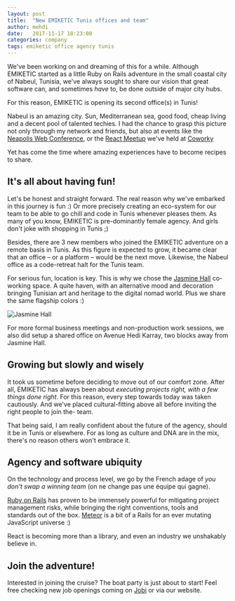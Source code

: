 ```yaml
---
layout: post
title:  "New EMIKETIC Tunis offices and team"
author: mehdi
date:   2017-11-17 18:23:00
categories: company
tags: emiketic office agency tunis
---
```


We've been working on and dreaming of this for a while. Although EMIKETIC started as a little Ruby on Rails adventure in the small coastal city of Nabeul, Tunisia, we've always sought to share our vision that great software can, and sometimes *have* to, be done outside of major city hubs.

For this reason, EMIKETIC is opening its second office(s) in Tunis!

Nabeul is an amazing city. Sun, Mediterranean sea, good food, cheap living and a decent pool of talented techies. I had the chance to grasp this picture not only through my network and friends, but also at events like the [Neapolis Web Conference](https://www.facebook.com/neapoliswebconf/), or the [React Meetup](https://www.facebook.com/coworkyspace/photos/pcb.310022586068000/310022472734678/?type=3&theater) we've held at [Coworky](https://www.facebook.com/coworkyspace/)

Yet has come the time where amazing experiences have to become recipes to share.

It's all about having fun!
---
Let's be honest and straight forward. The real reason why we've embarked in this journey is fun :) Or more precisely creating an eco-system for our team to be able to go chill and code in Tunis whenever pleases them. As many of you know, EMIKETIC is pre-dominantly female agency. And girls don't joke with shopping in Tunis ;)

Besides, there are 3 new members who joined the EMIKETIC adventure on a remote basis in Tunis. As this figure is expected to grow, it became clear that an office – or a platform – would be the next move.
Likewise, the Nabeul office as a code-retreat halt for the Tunis team.

For serious fun, location is key. This is why we chose the [Jasmine Hall](http://jasminehall.org) co-working space. A quite haven, with an alternative mood and decoration bringing Tunisian art and heritage to the digital nomad world. Plus we share the same flagship colors :)

![Jasmine Hall](http://jasminehall.org/images/logo.png) 

For more formal business meetings and non-production work sessions, we also did setup a shared office on Avenue Hedi Karray, two blocks away from Jasmine Hall.

Growing but slowly and wisely
---

It took us sometime before deciding to move out of our comfort zone. After all, EMIKETIC has always been about *executing projects right, with a few things done right*.
For this reason, every step towards today was taken cautiously. And we've placed cultural-fitting above all before inviting the right people to join the- team.

That being said, I am really confident about the future of the agency, should it be in Tunis or elsewhere. For as long as culture and DNA are in the mix, there's no reason others won't embrace it.



Agency and software ubiquity
---
On the technology and process level, we go by the French adage of *you don't swap a winning team* (on ne change pas une équipe qui gagne). 

[Ruby on Rails](http://rubyonrails.org/) has proven to be immensely powerful for mitigating project management risks, while bringing the right conventions, tools and standards out of the box. 
[Meteor](http://www.meteor.com) is a bit of a Rails for an ever mutating JavaScript universe :)

React is becoming more than a library, and even an industry we unshakably believe in.

Join the adventure!
---
Interested in joining the cruise? The boat party is just about to start! Feel free checking new job openings coming on [Jobi](https://www.jobi.tn/company.html/emiketic) or via our website.
